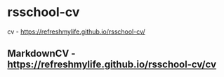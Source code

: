 # rsschool-cv


cv - https://refreshmylife.github.io/rsschool-cv/

## MarkdownCV - https://refreshmylife.github.io/rsschool-cv/cv 

